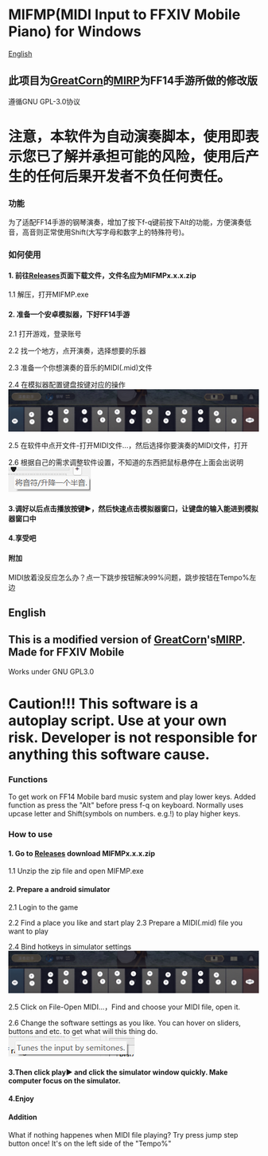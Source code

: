 # MIFMP(MIDI Input to FFXIV Mobile Piano) for Windows
[English](#English)
## 此项目为[GreatCorn](https://github.com/GreatCorn)的[MIRP](https://github.com/GreatCorn/MIRP/)为FF14手游所做的修改版
遵循GNU GPL-3.0协议
# 注意，本软件为自动演奏脚本，使用即表示您已了解并承担可能的风险，使用后产生的任何后果开发者不负任何责任。
### 功能
为了适配FF14手游的钢琴演奏，增加了按下f-q键前按下Alt的功能，方便演奏低音，高音则正常使用Shift(大写字母和数字上的特殊符号)。
### 如何使用
#### 1. 前往[Releases](https://github.com/Psammosignum/MIFMP/releases)页面下载文件，文件名应为MIFMPx.x.x.zip

1.1 解压，打开MIFMP.exe

#### 2. 准备一个安卓模拟器，下好FF14手游

2.1 打开游戏，登录账号

2.2 找一个地方，点开演奏，选择想要的乐器

2.3 准备一个你想演奏的音乐的MIDI(.mid)文件

2.4 在模拟器配置键盘按键对应的操作![默认布局下模拟器按键可以这么设](tutorialres/hotkey.png)

2.5 在软件中点开文件-打开MIDI文件...，然后选择你要演奏的MIDI文件，打开

2.6 根据自己的需求调整软件设置，不知道的东西把鼠标悬停在上面会出说明![悬浮提示](tutorialres/hint.png)

#### 3.调好以后点击播放按键▶，然后快速点击模拟器窗口，让键盘的输入能进到模拟器窗口中
#### 4.享受吧
#### 附加
MIDI放着没反应怎么办？点一下跳步按钮解决99%问题，跳步按钮在Tempo%左边
## English
## This is a modified version of [GreatCorn](https://github.com/GreatCorn)'s[MIRP](https://github.com/GreatCorn/MIRP/). Made for FFXIV Mobile
Works under GNU GPL3.0
# Caution!!! This software is a autoplay script. Use at your own risk. Developer is not responsible for anything this software cause.
### Functions
To get work on FF14 Mobile bard music system and play lower keys. Added function as press the "Alt" before press f-q on keyboard. Normally uses upcase letter and Shift(symbols on numbers. e.g.!) to play higher keys.
### How to use
#### 1. Go to [Releases](https://github.com/Psammosignum/MIFMP/releases) download MIFMPx.x.x.zip

1.1 Unzip the zip file and open MIFMP.exe

#### 2. Prepare a android simulator

2.1 Login to the game

2.2 Find a place you like and start play
2.3 Prepare a MIDI(.mid) file you want to play

2.4 Bind hotkeys in simulator settings![On default software layout, you could bind hotkeys like this](tutorialres/hotkey.png)

2.5 Click on File-Open MIDI...，Find and choose your MIDI file, open it.

2.6 Change the software settings as you like. You can hover on sliders, buttons and etc. to get what will this thing do.![hover hint](tutorialres/hint_en.png)

#### 3.Then click play▶ and click the simulator window quickly. Make computer focus on the simulator.
#### 4.Enjoy
#### Addition
What if nothing happenes when MIDI file playing? Try press jump step button once! It's on the left side of the "Tempo%"
